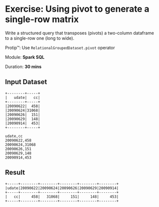 # Exercise: Using pivot to generate a single-row matrix

Write a structured query that transposes (pivots) a two-column dataframe to a single-row one (long to wide).

Protip™: Use `RelationalGroupedDataset.pivot` operator

Module: **Spark SQL**

Duration: **30 mins**

## Input Dataset

```text
+--------+-----+
|   udate|   cc|
+--------+-----+
|20090622|  458|
|20090624|31068|
|20090626|  151|
|20090629|  148|
|20090914|  453|
+--------+-----+
```

```text
udate,cc
20090622,458
20090624,31068
20090626,151
20090629,148
20090914,453
```

## Result

```text
+-----+--------+--------+--------+--------+--------+
|udate|20090622|20090624|20090626|20090629|20090914|
+-----+--------+--------+--------+--------+--------+
|   cc|     458|   31068|     151|     148|     453|
+-----+--------+--------+--------+--------+--------+
```

<!--
https://stackoverflow.com/q/40370890/1305344
## Solution

```text
val solution = d.groupBy().pivot("udate").agg(first("cc"))
val betterSolution = solution.select(lit("cc") as "udate", '*)
```

-->
